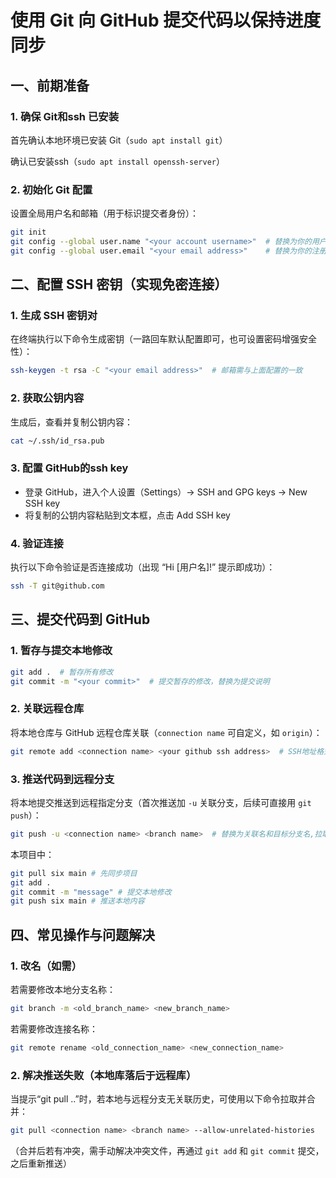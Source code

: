 # 使用 Git 向 GitHub 提交代码以保持进度同步

## 一、前期准备
### 1. 确保 Git和ssh 已安装
首先确认本地环境已安装 Git（`sudo apt install git`）

确认已安装ssh（`sudo apt install openssh-server`）

### 2. 初始化 Git 配置
设置全局用户名和邮箱（用于标识提交者身份）：
```bash
git init
git config --global user.name "<your account username>"  # 替换为你的用户名
git config --global user.email "<your email address>"    # 替换为你的注册邮箱
```


## 二、配置 SSH 密钥（实现免密连接）
### 1. 生成 SSH 密钥对
在终端执行以下命令生成密钥（一路回车默认配置即可，也可设置密码增强安全性）：
```bash
ssh-keygen -t rsa -C "<your email address>"  # 邮箱需与上面配置的一致
```

### 2. 获取公钥内容
生成后，查看并复制公钥内容：
```bash
cat ~/.ssh/id_rsa.pub
```

### 3. 配置 GitHub的ssh key
- 登录 GitHub，进入个人设置（Settings）→ SSH and GPG keys → New SSH key
- 将复制的公钥内容粘贴到文本框，点击 Add SSH key

### 4. 验证连接
执行以下命令验证是否连接成功（出现 “Hi [用户名]!” 提示即成功）：
```bash
ssh -T git@github.com
```

## 三、提交代码到 GitHub

### 1. 暂存与提交本地修改
```bash
git add .  # 暂存所有修改
git commit -m "<your commit>"  # 提交暂存的修改，替换为提交说明
```

### 2. 关联远程仓库
将本地仓库与 GitHub 远程仓库关联（`connection name` 可自定义，如 `origin`）：
```bash
git remote add <connection name> <your github ssh address>  # SSH地址格式：git@github.com:用户名/仓库名.git
```

### 3. 推送代码到远程分支
将本地提交推送到远程指定分支（首次推送加 `-u` 关联分支，后续可直接用 `git push`）：
```bash
git push -u <connection name> <branch name>  # 替换为关联名和目标分支名,拉取则改为pull
```

本项目中：

```bash
git pull six main # 先同步项目
git add .
git commit -m "message" # 提交本地修改
git push six main # 推送本地内容
```

## 四、常见操作与问题解决

### 1. 改名（如需）
若需要修改本地分支名称：
```bash
git branch -m <old_branch_name> <new_branch_name>
```

若需要修改连接名称：

```bash
git remote rename <old_connection_name> <new_connection_name>
```

### 2. 解决推送失败（本地库落后于远程库）

当提示“git pull ..”时，若本地与远程分支无关联历史，可使用以下命令拉取并合并：
```bash
git pull <connection name> <branch name> --allow-unrelated-histories
```
（合并后若有冲突，需手动解决冲突文件，再通过 `git add` 和 `git commit` 提交，之后重新推送）